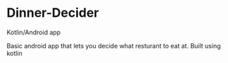 # Dinner-Decider
Kotlin/Android app

Basic android app that lets you decide what resturant to eat at. Built using kotlin
